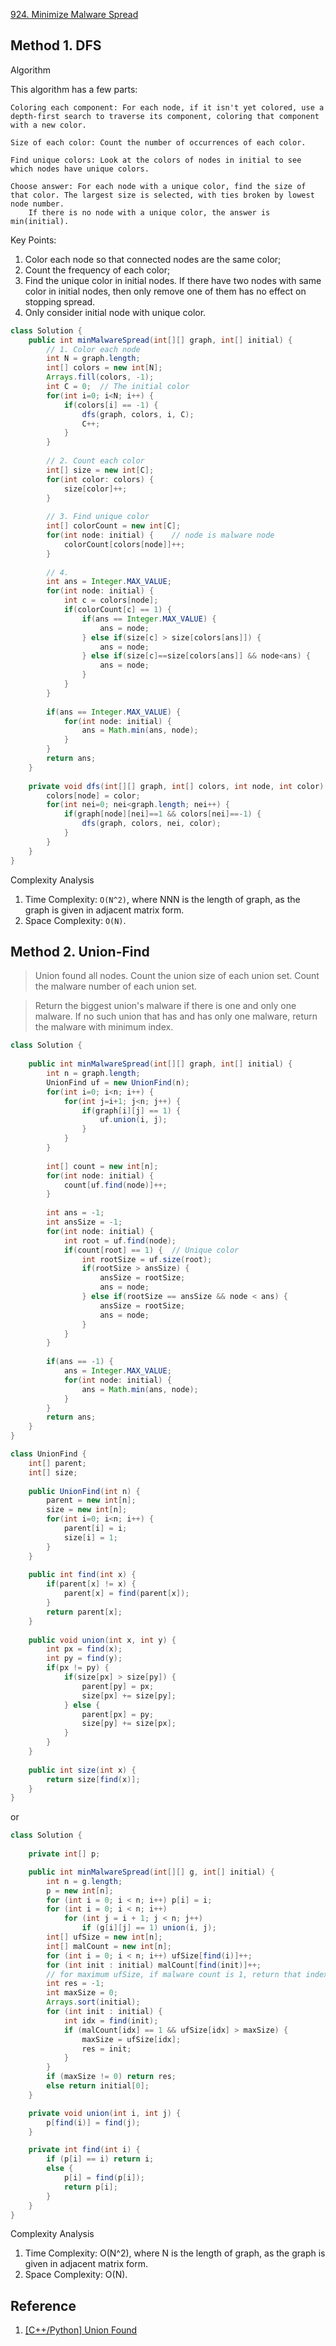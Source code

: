 [924. Minimize Malware Spread](https://leetcode.com/problems/minimize-malware-spread/)


## Method 1. DFS
Algorithm

This algorithm has a few parts:

    Coloring each component: For each node, if it isn't yet colored, use a depth-first search to traverse its component, coloring that component with a new color.

    Size of each color: Count the number of occurrences of each color.

    Find unique colors: Look at the colors of nodes in initial to see which nodes have unique colors.

    Choose answer: For each node with a unique color, find the size of that color. The largest size is selected, with ties broken by lowest node number.
        If there is no node with a unique color, the answer is min(initial).


Key Points:
1. Color each node so that connected nodes are the same color;
2. Count the frequency of each color;
3. Find the unique color in initial nodes. If there have two nodes with same color in initial nodes, 
then only remove one of them has no effect on stopping spread.
4. Only consider initial node with unique color.

```java
class Solution {
    public int minMalwareSpread(int[][] graph, int[] initial) {
        // 1. Color each node
        int N = graph.length;
        int[] colors = new int[N];
        Arrays.fill(colors, -1);
        int C = 0;  // The initial color
        for(int i=0; i<N; i++) {
            if(colors[i] == -1) {
                dfs(graph, colors, i, C);
                C++;
            }
        }
        
        // 2. Count each color
        int[] size = new int[C];
        for(int color: colors) {
            size[color]++;
        }
        
        // 3. Find unique color
        int[] colorCount = new int[C];
        for(int node: initial) {    // node is malware node
            colorCount[colors[node]]++;
        }
        
        // 4. 
        int ans = Integer.MAX_VALUE;
        for(int node: initial) {
            int c = colors[node];
            if(colorCount[c] == 1) {
                if(ans == Integer.MAX_VALUE) {
                    ans = node;
                } else if(size[c] > size[colors[ans]]) {
                    ans = node;
                } else if(size[c]==size[colors[ans]] && node<ans) {
                    ans = node;
                }
            }
        }
        
        if(ans == Integer.MAX_VALUE) {
            for(int node: initial) {
                ans = Math.min(ans, node);
            }
        }
        return ans;
    }
    
    private void dfs(int[][] graph, int[] colors, int node, int color) {
        colors[node] = color;
        for(int nei=0; nei<graph.length; nei++) {
            if(graph[node][nei]==1 && colors[nei]==-1) {
                dfs(graph, colors, nei, color);
            }
        }
    }
}
```
Complexity Analysis
1. Time Complexity: `O(N^2)`, where NNN is the length of graph, as the graph is given in adjacent matrix form.
2. Space Complexity: `O(N)`.


## Method 2. Union-Find
> Union found all nodes.
  Count the union size of each union set.
  Count the malware number of each union set.
  
> Return the biggest union's malware if there is one and only one malware.
  If no such union that has and has only one malware,
  return the malware with minimum index.
  
```java
class Solution {
    
    public int minMalwareSpread(int[][] graph, int[] initial) {
        int n = graph.length;
        UnionFind uf = new UnionFind(n);
        for(int i=0; i<n; i++) {
            for(int j=i+1; j<n; j++) {
                if(graph[i][j] == 1) {
                    uf.union(i, j);
                }
            }
        }
        
        int[] count = new int[n];
        for(int node: initial) {
            count[uf.find(node)]++;
        }
        
        int ans = -1;
        int ansSize = -1;
        for(int node: initial) {
            int root = uf.find(node);
            if(count[root] == 1) {  // Unique color
                int rootSize = uf.size(root);
                if(rootSize > ansSize) {
                    ansSize = rootSize;
                    ans = node;
                } else if(rootSize == ansSize && node < ans) {
                    ansSize = rootSize;
                    ans = node;
                }
            }
        }
        
        if(ans == -1) {
            ans = Integer.MAX_VALUE;
            for(int node: initial) {
                ans = Math.min(ans, node);
            }
        }
        return ans;
    }
}

class UnionFind {
    int[] parent;
    int[] size;
    
    public UnionFind(int n) {
        parent = new int[n];
        size = new int[n];
        for(int i=0; i<n; i++) {
            parent[i] = i;
            size[i] = 1;
        }
    }
    
    public int find(int x) {
        if(parent[x] != x) {
            parent[x] = find(parent[x]);
        }
        return parent[x];
    }
    
    public void union(int x, int y) {
        int px = find(x);
        int py = find(y);
        if(px != py) {
            if(size[px] > size[py]) {
                parent[py] = px;
                size[px] += size[py];
            } else {
                parent[px] = py;
                size[py] += size[px];
            }
        }
    }
    
    public int size(int x) {
        return size[find(x)];
    }
}
```

or 

```java
class Solution {
    
    private int[] p;

    public int minMalwareSpread(int[][] g, int[] initial) {
        int n = g.length;
        p = new int[n];
        for (int i = 0; i < n; i++) p[i] = i;
        for (int i = 0; i < n; i++)
            for (int j = i + 1; j < n; j++)
                if (g[i][j] == 1) union(i, j);
        int[] ufSize = new int[n];
        int[] malCount = new int[n];
        for (int i = 0; i < n; i++) ufSize[find(i)]++;
        for (int init : initial) malCount[find(init)]++;
        // for maximum ufSize, if malware count is 1, return that index
        int res = -1;
        int maxSize = 0;
        Arrays.sort(initial);
        for (int init : initial) {
            int idx = find(init);
            if (malCount[idx] == 1 && ufSize[idx] > maxSize) {
                maxSize = ufSize[idx];
                res = init;
            }
        }
        if (maxSize != 0) return res;
        else return initial[0];
    }

    private void union(int i, int j) {
        p[find(i)] = find(j);
    }

    private int find(int i) {
        if (p[i] == i) return i;
        else {
            p[i] = find(p[i]);
            return p[i];
        }
    }
}
``` 
Complexity Analysis
1. Time Complexity: O(N^2), where N is the length of graph, as the graph is given in adjacent matrix form.
2. Space Complexity: O(N). 
 
## Reference
1. [[C++/Python] Union Found](https://leetcode.com/problems/minimize-malware-spread/discuss/181129/C%2B%2BPython-Union-Found)

